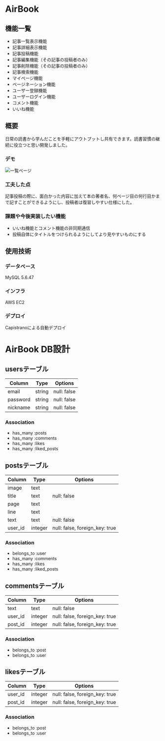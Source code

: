 # AirBook
## 機能一覧
- 記事一覧表示機能
- 記事詳細表示機能
- 記事投稿機能
- 記事編集機能（その記事の投稿者のみ）
- 記事削除機能（その記事の投稿者のみ）
- 記事検索機能
- マイページ機能
- ページネーション機能
- ユーザー登録機能
- ユーザーログイン機能
- コメント機能
- いいね機能

## 概要
日常の読書から学んだことを手軽にアウトプットし共有できます。読書習慣の継続に役立つと思い開発しました。
### デモ
![一覧ページ](https://gyazo.com/a9deef289c22be4a05a000c0a7773393)
### 工夫した点
記事投稿の際に、面白かった内容に加えて本の著者名、何ページ目の何行目かまで記すことができるようにし、投稿者は復習しやすい仕様にした。
### 課題や今後実装したい機能
- いいね機能とコメント機能の非同期通信
- 投稿自体にタイトルをつけられるようにしてより見やすいものにする

## 使用技術
### データベース
MySQL 5.6.47

### インフラ
AWS EC2

### デプロイ
Capistranoによる自動デプロイ

# AirBook DB設計
## usersテーブル
|Column|Type|Options|
|------|----|-------|
|email|string|null: false|
|password|string|null: false|
|nickname|string|null: false|
### Association
- has_many :posts
- has_many :comments
- has_many :likes
- has_many :liked_posts

## postsテーブル
|Column|Type|Options|
|------|----|-------|
|image|text||
|title|text|null: false|
|page|text||
|line|text||
|text|text|null: false|
|user_id|integer|null: false, foreign_key: true|
### Association
- belongs_to :user
- has_many :comments
- has_many :likes
- has_many :liked_posts

## commentsテーブル
|Column|Type|Options|
|------|----|-------|
|text|text|null: false|
|user_id|integer|null: false, foreign_key: true|
|post_id|integer|null: false, foreign_key: true|
### Association
- belongs_to :post
- belongs_to :user

## likesテーブル
|Column|Type|Options|
|------|----|-------|
|user_id|integer|null: false, foreign_key: true|
|post_id|integer|null: false, foreign_key: true|
### Association
- belongs_to :post
- belongs_to :user